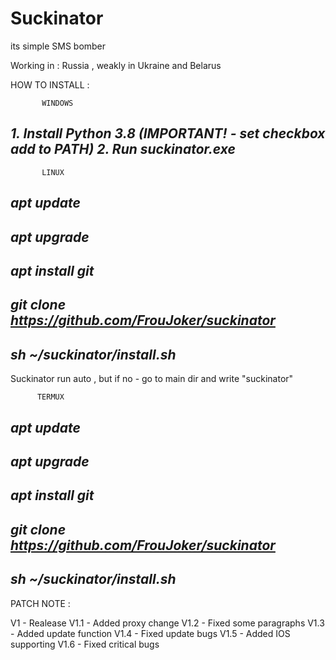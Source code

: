 # Suckinator
its simple SMS bomber

Working in : Russia , weakly in Ukraine and Belarus

HOW TO INSTALL :


           WINDOWS

*1. Install Python 3.8 (IMPORTANT! - set checkbox add to PATH)*
*2. Run suckinator.exe*
---

           LINUX

*apt update*
---
*apt upgrade*
---
*apt install git*
---
*git clone https://github.com/FrouJoker/suckinator*
---
*sh ~/suckinator/install.sh*
---

Suckinator run auto , but if no - go to main dir and write "suckinator"

          
          TERMUX

*apt update* 
---
*apt upgrade*
---
*apt install git*
---
*git clone https://github.com/FrouJoker/suckinator*
---
*sh ~/suckinator/install.sh*
---


PATCH NOTE :

V1 - Realease
V1.1 - Added proxy change
V1.2 - Fixed some paragraphs
V1.3 - Added update function
V1.4 - Fixed update bugs
V1.5 - Added IOS supporting
V1.6 - Fixed critical bugs
